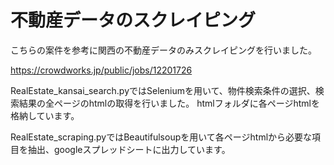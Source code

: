 # 不動産データのスクレイピング
こちらの案件を参考に関西の不動産データのみスクレイピングを行いました。

https://crowdworks.jp/public/jobs/12201726

RealEstate_kansai_search.pyではSeleniumを用いて、物件検索条件の選択、検索結果の全ページのhtmlの取得を行いました。
htmlフォルダに各ページhtmlを格納しています。

RealEstate_scraping.pyではBeautifulsoupを用いて各ページhtmlから必要な項目を抽出、googleスプレッドシートに出力しています。
